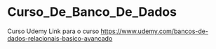 # Curso_De_Banco_De_Dados

Curso Udemy
Link para o curso
https://www.udemy.com/bancos-de-dados-relacionais-basico-avancado
